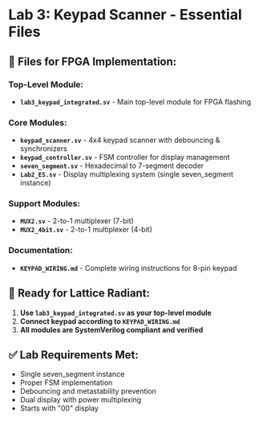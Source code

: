 # Lab 3: Keypad Scanner - Essential Files

## 🎯 **Files for FPGA Implementation:**

### **Top-Level Module:**
- **`lab3_keypad_integrated.sv`** - Main top-level module for FPGA flashing

### **Core Modules:**
- **`keypad_scanner.sv`** - 4x4 keypad scanner with debouncing & synchronizers
- **`keypad_controller.sv`** - FSM controller for display management
- **`seven_segment.sv`** - Hexadecimal to 7-segment decoder
- **`Lab2_ES.sv`** - Display multiplexing system (single seven_segment instance)

### **Support Modules:**
- **`MUX2.sv`** - 2-to-1 multiplexer (7-bit)
- **`MUX2_4bit.sv`** - 2-to-1 multiplexer (4-bit)

### **Documentation:**
- **`KEYPAD_WIRING.md`** - Complete wiring instructions for 8-pin keypad

## 🚀 **Ready for Lattice Radiant:**

1. **Use `lab3_keypad_integrated.sv` as your top-level module**
2. **Connect keypad according to `KEYPAD_WIRING.md`**
3. **All modules are SystemVerilog compliant and verified**

## ✅ **Lab Requirements Met:**
- Single seven_segment instance
- Proper FSM implementation
- Debouncing and metastability prevention
- Dual display with power multiplexing
- Starts with "00" display
